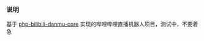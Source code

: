 ### 说明

基于 [php-bilibili-danmu-core](https://github.com/zxc7563598/php-bilibili-danmu-core) 实现的哔哩哔哩直播机器人项目，测试中，不要着急